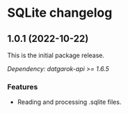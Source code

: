 # SQLite changelog

## 1.0.1 (2022-10-22)

This is the initial package release.

*Dependency: datgarok-api >= 1.6.5*

### Features

* Reading and processing .sqlite files.
